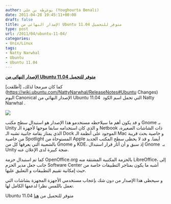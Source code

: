 ```yaml
---
author: يوغرطة بن علي (Youghourta Benali)
date: 2011-04-28 19:45:11+00:00
draft: false
title: الإصدار النهائي من Ubuntu 11.04 متوفر للتحميل
type: post
url: /2011/04/ubuntu-11-04/
categories:
- Unix/Linux
tags:
- Natty Narwhal
- Ubuntu
- Ubuntu 11.04
---
```


[**الإصدار النهائي من Ubuntu 11.04 متوفر للتحميل**](http://www.it-scoop.com/2011/04/ubuntu-11-04/)




كما كان مبرمجا لذلك، [أطلقت](https://wiki.ubuntu.com/NattyNarwhal/ReleaseNotes#Ubuntu Changes) اليوم Canonical الإصدار النهائي من Ubuntu 11.04  التي تحمل اسم الكود Natty Narwhal .




[![](http://www.ubuntu.com/sites/www.ubuntu.com/files/active/images/home-main.png )
](http://www.it-scoop.com/2011/04/ubuntu-11-04/)




و قد يكون أهم ما سيلاحظه مستخدمو هذا الإصدار هو استبدال سطح مكتب Gnome بـ Unity و الذي كان استخدامه سابقا موجها لأجهزة الـ Netbook ذات الشاشات الصغيرة، الذي يمتاز بقامة جانبية تشبه الـ Dock الموجود على أنظمة الـ Mac و خاصية بحث قريبة من خاصية Spotlight المستوحاة من Apple أيضا. و قد لا يحظى سطح المكتب الجديد بالشعبية التي يعرفها كل من Gnome و KDE، إذ سبق و أن أثار قرار استبدال Gnome  بـ Unity ضجة كبيرة لدى الإعلان عنه.




كما تم استبدال حزمة OpenOffice.org بالحزمة المكتبية المشتقة منه LibreOffice، إلى جانب جعل مدير الحزم Software Center أشبه ما يكون بمتاجر التطبيقات خاصة من حيث إمكانية تقييم التطبيقات و التعليق عليها.




و سيحظى هذا الإصدار من دون شك بإعجاب مستخدمي الأجهزة المجهزة بشاشات التي تعمل باللمس نظرا لدعمها الكامل لها.




Ubuntu 11.04 متوفر للتحميل من [هنا](http://www.ubuntu.com/download)






